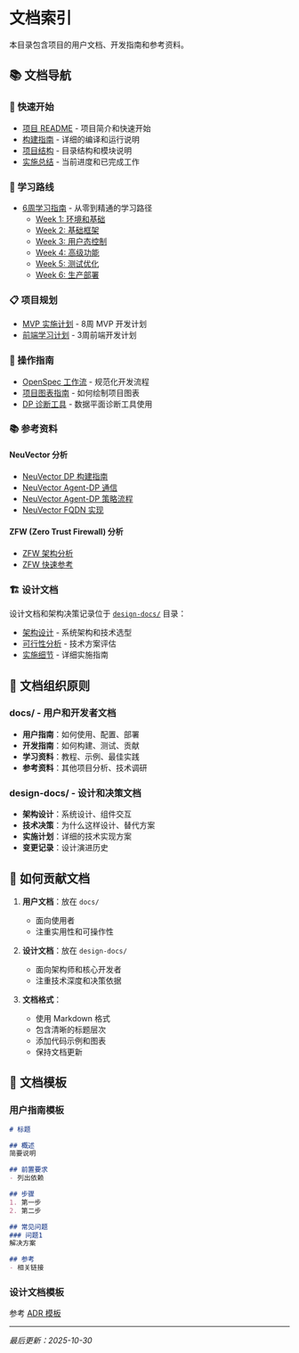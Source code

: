 # 文档索引

本目录包含项目的用户文档、开发指南和参考资料。

## 📚 文档导航

### 🚀 快速开始
- [项目 README](../README.md) - 项目简介和快速开始
- [构建指南](BUILD_GUIDE.md) - 详细的编译和运行说明
- [项目结构](../PROJECT_STRUCTURE.md) - 目录结构和模块说明
- [实施总结](../IMPLEMENTATION_SUMMARY.md) - 当前进度和已完成工作

### 📖 学习路线
- [6周学习指南](weekly-guide/) - 从零到精通的学习路径
  - [Week 1: 环境和基础](weekly-guide/week1-environment-and-basics.md)
  - [Week 2: 基础框架](weekly-guide/week2-basic-framework.md)
  - [Week 3: 用户态控制](weekly-guide/week3-userspace-control.md)
  - [Week 4: 高级功能](weekly-guide/week4-advanced-features.md)
  - [Week 5: 测试优化](weekly-guide/week5-testing-optimization.md)
  - [Week 6: 生产部署](weekly-guide/week6-production-deployment.md)

### 📋 项目规划
- [MVP 实施计划](microsegmentation-mvp-implementation-plan.md) - 8周 MVP 开发计划
- [前端学习计划](frontend-learning-plan-3weeks.md) - 3周前端开发计划

### 🔧 操作指南
- [OpenSpec 工作流](OpenSpec-Workflow-Guide.md) - 规范化开发流程
- [项目图表指南](project-diagrams-guide.md) - 如何绘制项目图表
- [DP 诊断工具](dp-diagnostic-tool.md) - 数据平面诊断工具使用

### 📚 参考资料

#### NeuVector 分析
- [NeuVector DP 构建指南](neuvector-dp-build-guide.md)
- [NeuVector Agent-DP 通信](neuvector-dp-agent-communication.md)
- [NeuVector Agent-DP 策略流程](neuvector-agent-dp-policy-flow.md)
- [NeuVector FQDN 实现](neuvector-fqdn-implementation.md)

#### ZFW (Zero Trust Firewall) 分析
- [ZFW 架构分析](zfw-architecture-analysis.md)
- [ZFW 快速参考](zfw-quick-reference.md)

### 🏗️ 设计文档
设计文档和架构决策记录位于 [`design-docs/`](../design-docs/) 目录：
- [架构设计](../design-docs/architecture/) - 系统架构和技术选型
- [可行性分析](../design-docs/analysis/) - 技术方案评估
- [实施细节](../design-docs/implementation/) - 详细实施指南

## 📂 文档组织原则

### docs/ - 用户和开发者文档
- **用户指南**：如何使用、配置、部署
- **开发指南**：如何构建、测试、贡献
- **学习资料**：教程、示例、最佳实践
- **参考资料**：其他项目分析、技术调研

### design-docs/ - 设计和决策文档
- **架构设计**：系统设计、组件交互
- **技术决策**：为什么这样设计、替代方案
- **实施计划**：详细的技术实现方案
- **变更记录**：设计演进历史

## 🤝 如何贡献文档

1. **用户文档**：放在 `docs/`
   - 面向使用者
   - 注重实用性和可操作性
   
2. **设计文档**：放在 `design-docs/`
   - 面向架构师和核心开发者
   - 注重技术深度和决策依据

3. **文档格式**：
   - 使用 Markdown 格式
   - 包含清晰的标题层次
   - 添加代码示例和图表
   - 保持文档更新

## 📝 文档模板

### 用户指南模板
```markdown
# 标题

## 概述
简要说明

## 前置要求
- 列出依赖

## 步骤
1. 第一步
2. 第二步

## 常见问题
### 问题1
解决方案

## 参考
- 相关链接
```

### 设计文档模板
参考 [ADR 模板](../design-docs/README.md)

---

*最后更新：2025-10-30*

